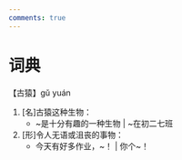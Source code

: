 ```yaml
---
comments: true
---
```


# 词典

【古猿】gǔ yuán

1. [名]古猿这种生物：
    - \~是十分有趣的一种生物 | \~在初二七班
2. [形]令人无语或沮丧的事物：
    - 今天有好多作业，\~！ | 你个\~！
